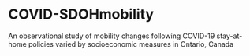 # COVID-SDOHmobility
An observational study of mobility changes following COVID-19 stay-at-home policies varied by socioeconomic measures in Ontario, Canada
